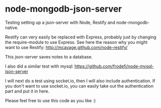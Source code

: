 node-mongodb-json-server
========================

Testing setting up a json-server with Node, Restify and node-mongodb-native.

Restify can very easily be replaced with Express, probably just by changing the require-module to use Express.
See here the reason why you might want to use Restify: http://mcavage.github.com/node-restify/

This json-server saves notes to a database.

I also did a similar test with mysql: https://github.com/frodefi/node-mysql-json-server

I will next do a test using socket.io, then I will also include authentication.
If you don't want to use socket.io, you can easily take out the authentication part and put it in here.

Please feel free to use this code as you like :)
